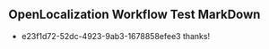 ## OpenLocalization Workflow Test MarkDown
* e23f1d72-52dc-4923-9ab3-1678858efee3 
thanks!<!--HONumber=Mar16_HO1-->
